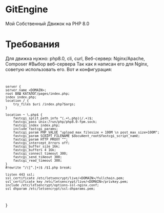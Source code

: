 # GitEngine
Мой Собственный Движок на PHP 8.0
# Требования
Для движка нужно: php8.0, cli, curl, Веб-сервер: Nginx/Apache, Composer
#Выбор веб-сервера
  Так как я написан его для Nginx, советую использовать его. Вот и конфигурация:
  <code>
	
	
	server {
	server_name <DOMAIN>;
	root ВАШ КАТАЛОГ/pages/index.php;
	index index.php;
    location / {
        try_files $uri /index.php?$args;
    }

    location ~ \.php$ {
        fastcgi_split_path_info ^(.+\.php)(/.+)$;
        fastcgi_pass unix:/run/php/php8.0-fpm.sock;
        fastcgi_index index.php;
        include fastcgi_params;
        fastcgi_param PHP_VALUE "upload_max_filesize = 100M \n post_max_size=100M";
        fastcgi_param SCRIPT_FILENAME $document_root$fastcgi_script_name;
        fastcgi_param HTTP_PROXY "";
        fastcgi_intercept_errors off;
        fastcgi_buffer_size 16k;
        fastcgi_buffers 4 16k;
        fastcgi_connect_timeout 300;
        fastcgi_send_timeout 300;
        fastcgi_read_timeout 300;
    }
    #rewrite ^/([^.]+)$ /$1.php break;

    listen 443 ssl; 
    ssl_certificate /etc/letsencrypt/live/<DOMAIN>/fullchain.pem; 
    ssl_certificate_key /etc/letsencrypt/live/<DOMAIN>/privkey.pem;
    include /etc/letsencrypt/options-ssl-nginx.conf;
    ssl_dhparam /etc/letsencrypt/ssl-dhparams.pem; 

}</code>
